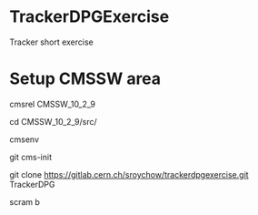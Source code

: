 # TrackerDPGExercise

Tracker short exercise 

# Setup CMSSW area

cmsrel CMSSW_10_2_9

cd CMSSW_10_2_9/src/

cmsenv

git cms-init

git clone https://gitlab.cern.ch/sroychow/trackerdpgexercise.git TrackerDPG

scram b 
